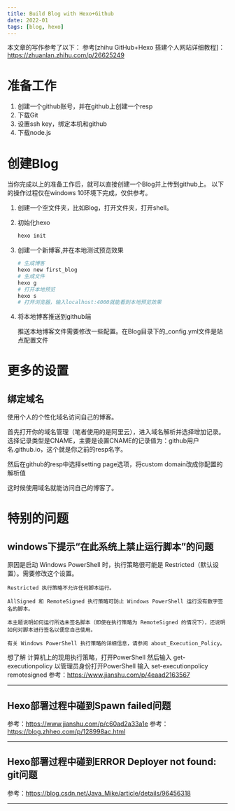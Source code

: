 ```yaml
---
title: Build Blog with Hexo+Github
date: 2022-01
tags: [blog, hexo]
---
```


本文章的写作参考了以下：
参考[zhihu GitHub+Hexo 搭建个人网站详细教程]：https://zhuanlan.zhihu.com/p/26625249


# 准备工作 #

1. 创建一个github账号，并在github上创建一个resp
2. 下载Git
3. 设置ssh key，绑定本机和github
4. 下载node.js

# 创建Blog #
当你完成以上的准备工作后，就可以直接创建一个Blog并上传到github上。
以下的操作过程仅在windows 10环境下完成，仅供参考。

1. 创建一个空文件夹，比如Blog，打开文件夹，打开shell。
2. 初始化hexo
   ```bash
   hexo init
   ```
3. 创建一个新博客,并在本地测试预览效果
   ```bash
   # 生成博客
   hexo new first_blog
   # 生成文件
   hexo g
   # 打开本地预览
   hexo s
   # 打开浏览器，输入localhost:4000就能看到本地预览效果
   ```
4. 将本地博客推送到github端
   
   推送本地博客文件需要修改一些配置。在Blog目录下的_config.yml文件是站点配置文件


# 更多的设置 #

## 绑定域名
使用个人的个性化域名访问自己的博客。

首先打开你的域名管理（笔者使用的是阿里云），进入域名解析并选择增加记录。选择记录类型是CNAME，主要是设置CNAME的记录值为：github用户名.github.io，这个就是你之前的resp名字。

然后在github的resp中选择setting page选项，将custom domain改成你配置的解析值

这时候使用域名就能访问自己的博客了。

##

# 特别的问题 #

## windows下提示“在此系统上禁止运行脚本”的问题
原因是启动 Windows PowerShell 时，执行策略很可能是 Restricted（默认设置）。需要修改这个设置。
```
Restricted 执行策略不允许任何脚本运行。

AllSigned 和 RemoteSigned 执行策略可防止 Windows PowerShell 运行没有数字签名的脚本。

本主题说明如何运行所选未签名脚本（即使在执行策略为 RemoteSigned 的情况下），还说明如何对脚本进行签名以便您自己使用。

有关 Windows PowerShell 执行策略的详细信息，请参阅 about_Execution_Policy。
```
想了解 计算机上的现用执行策略，打开PowerShell 然后输入 get-executionpolicy
以管理员身份打开PowerShell 输入 set-executionpolicy remotesigned
参考：https://www.jianshu.com/p/4eaad2163567

***

## Hexo部署过程中碰到Spawn failed问题
参考：https://www.jianshu.com/p/c60ad2a33a1e
参考：https://blog.zhheo.com/p/128998ac.html

***

## Hexo部署过程中碰到ERROR Deployer not found: git问题
参考：https://blog.csdn.net/Java_Mike/article/details/96456318

***
